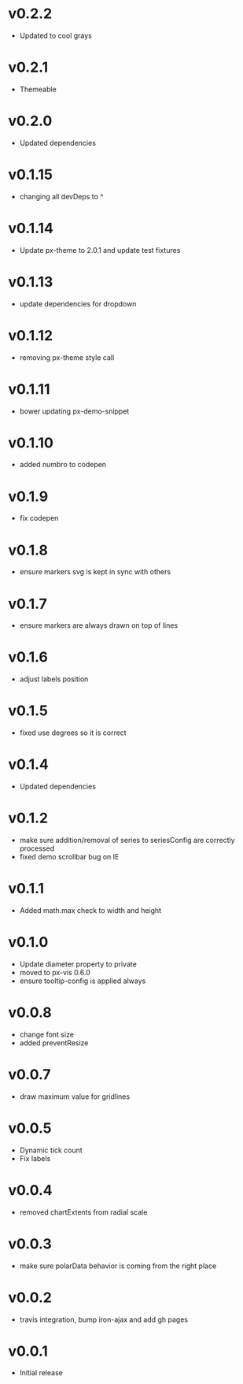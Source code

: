 v0.2.2
==================
* Updated to cool grays

v0.2.1
==================
* Themeable

v0.2.0
==================
* Updated dependencies

v0.1.15
==================
* changing all devDeps to ^

v0.1.14
==================
* Update px-theme to 2.0.1 and update test fixtures

v0.1.13
==================
* update dependencies for dropdown

v0.1.12
==================
* removing px-theme style call


v0.1.11
==================
* bower updating px-demo-snippet

v0.1.10
===================
* added numbro to codepen

v0.1.9
===================
* fix codepen

v0.1.8
===================
* ensure markers svg is kept in sync with others

v0.1.7
===================
* ensure markers are always drawn on top of lines

v0.1.6
===================
* adjust labels position

v0.1.5
===================
* fixed use degrees so it is correct

v0.1.4
===================
* Updated dependencies

v0.1.2
===================
* make sure addition/removal of series to seriesConfig are correctly processed
* fixed demo scrollbar bug on IE

v0.1.1
===================
* Added math.max check to width and height

v0.1.0
===================
* Update diameter property to private
* moved to px-vis 0.6.0
* ensure tooltip-config is applied always

v0.0.8
==================
* change font size
* added preventResize

v0.0.7
==================
* draw maximum value for gridlines

v0.0.5
==================
* Dynamic tick count
* Fix labels

v0.0.4
==================
* removed chartExtents from radial scale

v0.0.3
==================
* make sure polarData behavior is coming from the right place

v0.0.2
==================
* travis integration, bump iron-ajax and add gh pages

v0.0.1
==================
* Initial release

